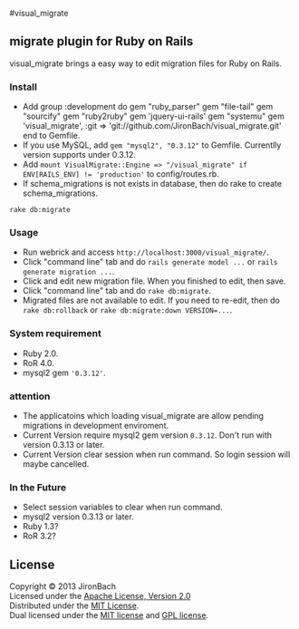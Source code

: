 #visual_migrate
## migrate plugin for Ruby on Rails
visual_migrate brings a easy way to edit migration files for Ruby on Rails.

### Install
* Add
    group :development do
      gem "ruby_parser"
      gem "file-tail"
      gem "sourcify"
      gem "ruby2ruby"
      gem 'jquery-ui-rails'
      gem "systemu"
      gem 'visual_migrate', :git => 'git://github.com/JironBach/visual_migrate.git'
    end
  to Gemfile.
* If you use MySQL, add `gem "mysql2", "0.3.12"` to Gemfile. Currentlly version supports under 0.3.12. 
* Add `mount VisualMigrate::Engine => "/visual_migrate" if ENV[RAILS_ENV] != 'production'` to config/routes.rb.
* If schema_migrations is not exists in database, then do rake to create schema_migrations.
```
rake db:migrate
```

### Usage
* Run webrick and access `http://localhost:3000/visual_migrate/`.
* Click "command line" tab and do `rails generate model ...` or `rails generate migration ...`.
* Click and edit new migration file. When you finished to edit, then save.
* Click "command line" tab and do `rake db:migrate`.
* Migrated files are not available to edit. If you need to re-edit, then do `rake db:rollback` or `rake db:migrate:down VERSION=...`.

### System requirement
* Ruby 2.0.
* RoR 4.0.
* mysql2 gem `'0.3.12'`.

### attention
* The applicatoins which loading visual_migrate are allow pending migrations in development enviroment.
* Current Version require mysql2 gem version `0.3.12`. Don't run with version 0.3.13 or later.
* Current Version clear session when run command. So login session will maybe cancelled.

### In the Future
* Select session variables to clear when run command.
* mysql2 version 0.3.13 or later.
* Ruby 1.3?
* RoR 3.2?
 
License
----------
Copyright &copy; 2013 JironBach  
Licensed under the [Apache License, Version 2.0][Apache]  
Distributed under the [MIT License][mit].  
Dual licensed under the [MIT license][MIT] and [GPL license][GPL].  
 
[Apache]: http://www.apache.org/licenses/LICENSE-2.0
[MIT]: http://www.opensource.org/licenses/mit-license.php
[GPL]: http://www.gnu.org/licenses/gpl.html

